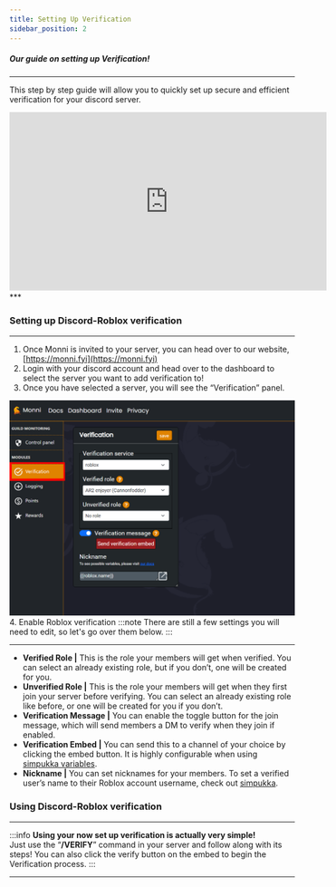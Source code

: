 ```yaml
---
title: Setting Up Verification
sidebar_position: 2
---
```

##### Our guide on setting up Verification!

---

This step by step guide will allow you to quickly set up secure and efficient verification for your discord server.

<iframe width="560" height="315" src="https://www.youtube.com/embed/m6QLpJv8UhQ?si=GYgSU2xD9SCVi13m" title="YouTube video player" frameborder="0" allow="accelerometer; autoplay; clipboard-write; encrypted-media; gyroscope; picture-in-picture; web-share" referrerpolicy="strict-origin-when-cross-origin" allowfullscreen></iframe>
***

### Setting up Discord-Roblox verification
***
1. Once Monni is invited to your server, you can head over to our website, [https://monni.fyi](https://monni.fyi)
2. Login with your discord account and head over to the dashboard to select the server you want to add verification to!
3. Once you have selected a server, you will see the “Verification” panel.

![setting-up-verification-guide](assets/setting-up-verification-guide.png)
4. Enable Roblox verification
:::note
There are still a few settings you will need to edit, so let's go over them below.
:::
***
- **Verified Role |** This is the role your members will get when verified. You can select an already existing role, but if you don’t, one will be created for you.
- **Unverified Role |** This is the role your members will get when they first join your server before verifying. You can select an already existing role like before, or one will be created for you if you don’t.
- **Verification Message |** You can enable the toggle button for the join message, which will send members a DM to verify when they join if enabled.
- **Verification Embed |** You can send this to a channel of your choice by clicking the embed button. It is highly configurable when using [simpukka variables](https://monni-docs-f7dj.onrender.com/simpukka/).
- **Nickname |** You can set nicknames for your members. To set a verified user’s name to their Roblox account username, check out [simpukka](https://monni-docs-f7dj.onrender.com/simpukka/).

### Using Discord-Roblox verification
***
:::info
**Using your now set up verification is actually very simple!**  
Just use the “**/VERIFY**” command in your server and follow along with its steps! You can also click the verify button on the embed to begin the Verification process.
:::
***
